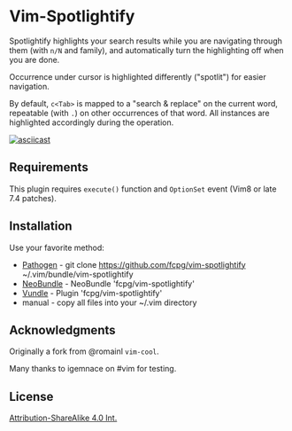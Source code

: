 Vim-Spotlightify
=================
Spotlightify highlights your search results while you are navigating through
them (with `n/N` and family), and automatically turn the highlighting off when
you are done.

Occurrence under cursor is highlighted differently ("spotlit") for easier
navigation.

By default, `c<Tab>` is mapped to a "search & replace" on the current word,
repeatable (with `.`) on other occurrences of that word. All instances are
highlighted accordingly during the operation.

[![asciicast](https://asciinema.org/a/p3LppffoDc7kT9xEKOrk9izv6.png)](https://asciinema.org/a/p3LppffoDc7kT9xEKOrk9izv6)

Requirements
-------------
This plugin requires `execute()` function and `OptionSet` event 
(Vim8 or late 7.4 patches).

Installation
-------------
Use your favorite method:
*  [Pathogen][1] - git clone https://github.com/fcpg/vim-spotlightify ~/.vim/bundle/vim-spotlightify
*  [NeoBundle][2] - NeoBundle 'fcpg/vim-spotlightify'
*  [Vundle][3] - Plugin 'fcpg/vim-spotlightify'
*  manual - copy all files into your ~/.vim directory

Acknowledgments
----------------
Originally a fork from @romainl `vim-cool`.

Many thanks to igemnace on #vim for testing.

License
--------
[Attribution-ShareAlike 4.0 Int.](https://creativecommons.org/licenses/by-sa/4.0/)

[1]: https://github.com/tpope/vim-pathogen
[2]: https://github.com/Shougo/neobundle.vim
[3]: https://github.com/gmarik/vundle
